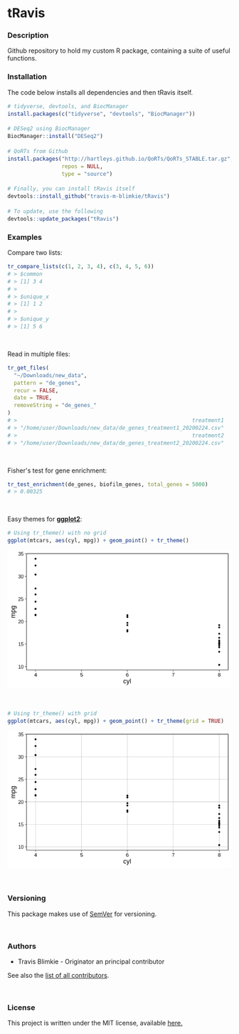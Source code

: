# **tRavis**

### **Description**
Github repository to hold my custom R package, containing a suite of useful
functions.

### **Installation**
The code below installs all dependencies and then tRavis itself.
```r
# tidyverse, devtools, and BiocManager
install.packages(c("tidyverse", "devtools", "BiocManager"))

# DESeq2 using BiocManager
BiocManager::install("DESeq2")

# QoRTs from Github
install.packages("http://hartleys.github.io/QoRTs/QoRTs_STABLE.tar.gz",
                 repos = NULL, 
                 type = "source")

# Finally, you can install tRavis itself
devtools::install_github("travis-m-blimkie/tRavis")

# To update, use the following
devtools::update_packages("tRavis")
```

### **Examples**
Compare two lists:
```r
tr_compare_lists(c(1, 2, 3, 4), c(3, 4, 5, 6))
# > $common
# > [1] 3 4
# > 
# > $unique_x
# > [1] 1 2
# > 
# > $unique_y
# > [1] 5 6
```

<br>

Read in multiple files:
```r
tr_get_files(
  "~/Downloads/new_data", 
  pattern = "de_genes", 
  recur = FALSE, 
  date = TRUE, 
  removeString = "de_genes_"
)
# >                                                       treatment1 
# > "/home/user/Downloads/new_data/de_genes_treatment1_20200224.csv" 
# >                                                       treatment2 
# > "/home/user/Downloads/new_data/de_genes_treatment2_20200224.csv" 
```

<br>

Fisher's test for gene enrichment:
```r
tr_test_enrichment(de_genes, biofilm_genes, total_genes = 5000)
# > 0.00325
```

<br>

Easy themes for [**ggplot2**](https://ggplot2.tidyverse.org/):
```r
# Using tr_theme() with no grid
ggplot(mtcars, aes(cyl, mpg)) + geom_point() + tr_theme()
```
![](man/figures/tr_theme_ex2.png)

<br>

```r
# Using tr_theme() with grid
ggplot(mtcars, aes(cyl, mpg)) + geom_point() + tr_theme(grid = TRUE)
```
![](man/figures/tr_theme_ex3.png)

<br>

### **Versioning**
This package makes use of [SemVer](https://semver.org/) for versioning.

<br>

### **Authors**

* Travis Blimkie - Originator an principal contributor

See also the [list of all contributors](https://github.com/travis-m-blimkie/tRavis/graphs/contributors).

<br>

### **License**
This project is written under the MIT license, available [here.](https://github.com/travis-m-blimkie/tRavis/blob/master/LICENSE.md)

<br>
